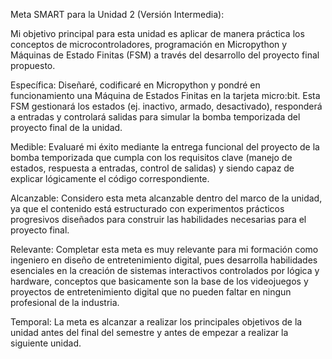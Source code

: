 Meta SMART para la Unidad 2 (Versión Intermedia):

Mi objetivo principal para esta unidad es aplicar de manera práctica los conceptos de microcontroladores, 
programación en Micropython y Máquinas de Estado Finitas (FSM) a través del desarrollo del proyecto final propuesto.

Específica: Diseñaré, codificaré en Micropython y pondré en funcionamiento una Máquina de Estados Finitas en la tarjeta micro:bit.
Esta FSM gestionará los estados (ej. inactivo, armado, desactivado), responderá a entradas y controlará salidas para simular la bomba temporizada del proyecto final de la unidad.

Medible: Evaluaré mi éxito mediante la entrega funcional del proyecto de la bomba temporizada que cumpla con los requisitos clave (manejo de estados, respuesta a entradas, control de salidas) y siendo capaz de explicar lógicamente el código correspondiente.

Alcanzable: Considero esta meta alcanzable dentro del marco de la unidad, ya que el contenido está estructurado con experimentos prácticos progresivos diseñados para construir las habilidades necesarias para el proyecto final.

Relevante: Completar esta meta es muy relevante para mi formación como ingeniero en diseño de entretenimiento digital, pues desarrolla habilidades esenciales en la creación de sistemas interactivos controlados por lógica y hardware, conceptos que basicamente son la base de los videojuegos y proyectos de entretenimiento digital que no pueden faltar en ningun profesional de la industria.

Temporal: La meta es alcanzar a realizar los principales objetivos de la unidad antes del final del semestre y antes de empezar a realizar la siguiente unidad.
